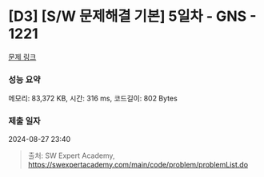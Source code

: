 # [D3] [S/W 문제해결 기본] 5일차 - GNS - 1221 

[문제 링크](https://swexpertacademy.com/main/code/problem/problemDetail.do?contestProbId=AV14jJh6ACYCFAYD) 

### 성능 요약

메모리: 83,372 KB, 시간: 316 ms, 코드길이: 802 Bytes

### 제출 일자

2024-08-27 23:40



> 출처: SW Expert Academy, https://swexpertacademy.com/main/code/problem/problemList.do